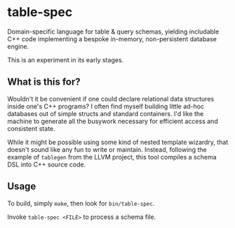 # table-spec
Domain-specific language for table & query schemas, yielding includable C++
code implementing a bespoke in-memory, non-persistent database engine.

This is an experiment in its early stages.

## What is this for?

Wouldn't it be convenient if one could declare relational data structures
inside one's C++ programs? I often find myself building little ad-hoc databases
out of simple structs and standard containers. I'd like the machine to generate
all the busywork necessary for efficient access and consistent state.

While it might be possible using some kind of nested template wizardry, that
doesn't sound like any fun to write or maintain. Instead, following the example
of `tablegen` from the LLVM project, this tool compiles a schema DSL into C++
source code.

## Usage

To build, simply `make`, then look for `bin/table-spec`.

Invoke `table-spec <FILE>` to process a schema file.



